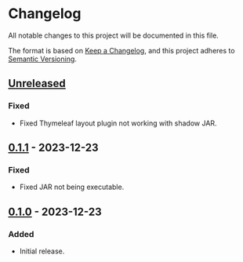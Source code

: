 # Changelog

All notable changes to this project will be documented in this file.

The format is based on [Keep a Changelog](https://keepachangelog.com/en/1.0.0/), and this project adheres
to [Semantic Versioning](https://semver.org/spec/v2.0.0.html).

## [Unreleased]

### Fixed

-   Fixed Thymeleaf layout plugin not working with shadow JAR.

## [0.1.1] - 2023-12-23

### Fixed

-   Fixed JAR not being executable.

## [0.1.0] - 2023-12-23

### Added

-   Initial release.

[Unreleased]: https://github.com/refinedmods/refinedsites/compare/v0.1.1...HEAD

[0.1.1]: https://github.com/refinedmods/refinedsites/compare/v0.1.0...v0.1.1

[0.1.0]: https://github.com/refinedmods/refinedsites/compare/32dcd996fc886487d1de05db803bb4e3e1bda6cd...v0.1.0
